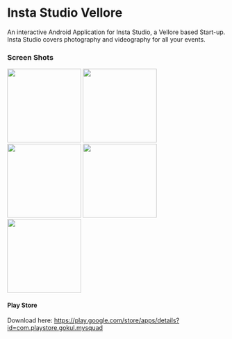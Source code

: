 # Insta Studio Vellore

An interactive Android Application for Insta Studio, a Vellore based Start-up. Insta Studio covers 
photography and videography for all your events.

### Screen Shots 

<img src="https://user-images.githubusercontent.com/32614778/51068842-f2984580-1649-11e9-95f4-20c1c81db823.jpg" width="170" > <img src="https://user-images.githubusercontent.com/32614778/51068843-f330dc00-1649-11e9-8f72-aab905a3c124.jpg" width="170"> <img src="https://user-images.githubusercontent.com/32614778/51068844-f330dc00-1649-11e9-9315-5e4b2b286dfc.jpg" width="170" > <img src="https://user-images.githubusercontent.com/32614778/51068845-f330dc00-1649-11e9-8b75-eb2eb12e0b9d.jpg" width="170"> <img src="https://user-images.githubusercontent.com/32614778/51068846-f3c97280-1649-11e9-9960-410131cb9b2b.jpg" width="170">

#### Play Store 

Download here: https://play.google.com/store/apps/details?id=com.playstore.gokul.mysquad






